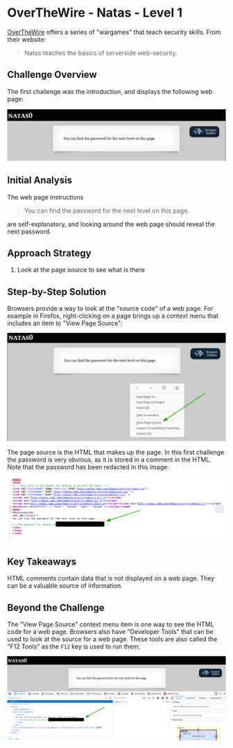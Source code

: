 # OverTheWire - Natas - Level 1

[OverTheWire](https://overthewire.org) offers a series of "wargames" that teach
security skills. From their website:

> Natas teaches the basics of serverside web-security.

## Challenge Overview

The first challenge was the introduction, and displays the following web page:

![The main page](00_main_page.png)

## Initial Analysis

The web page instructions

> You can find the password for the next level on this page.

are self-explanatory, and looking around the web page should reveal the next
password.

## Approach Strategy

1. Look at the page source to see what is there

## Step-by-Step Solution

Browsers provide a way to look at the "source code" of a web page. For example
in Firefox, right-clicking on a page brings up a context menu that includes an
item to "View Page Source":

![The Firefox Context Menu](01_context_menu.png)

The page source is the HTML that makes up the page. In this first challenge the
password is very obvious, as it is stored in a comment in the HTML. Note that
the password has been redacted in this image:

![The Page Source (password redacted)](02_view_source.png)

## Key Takeaways

HTML comments contain data that is not displayed on a web page. They can be a
valuable source of information.

## Beyond the Challenge

The "View Page Source" context menu item is one way to see the HTML code for a
web page. Browsers also have "Developer Tools" that can be used to look at the
source for a web page. These tools are also called the "F12 Tools" as the `F12`
key is used to run them:

![Developer Tools (password redacted)](03_developer_tools.png)
